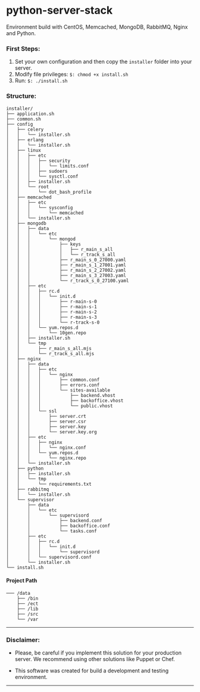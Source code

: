 python-server-stack
===================

Environment build with CentOS, Memcached, MongoDB, RabbitMQ, Nginx and Python.

### First Steps:

1. Set your own configuration and then copy the `installer` folder into your server.
2. Modify file privileges: `$: chmod +x install.sh`
3. Run: `$: ./install.sh`

### Structure:

    installer/
    ├── application.sh
    ├── common.sh
    ├── config
    │   ├── celery
    │   │   └── installer.sh
    │   ├── erlang
    │   │   └── installer.sh
    │   ├── linux
    │   │   ├── etc
    │   │   │   ├── security
    │   │   │   │   └── limits.conf
    │   │   │   ├── sudoers
    │   │   │   └── sysctl.conf
    │   │   ├── installer.sh
    │   │   └── root
    │   │       └── dot_bash_profile
    │   ├── memcached
    │   │   ├── etc
    │   │   │   └── sysconfig
    │   │   │       └── memcached
    │   │   └── installer.sh
    │   ├── mongodb
    │   │   ├── data
    │   │   │   └── etc
    │   │   │       └── mongod
    │   │   │           ├── keys
    │   │   │           │   ├── r_main_s_all
    │   │   │           │   └── r_track_s_all
    │   │   │           ├── r_main_s_0_27000.yaml
    │   │   │           ├── r_main_s_1_27001.yaml
    │   │   │           ├── r_main_s_2_27002.yaml
    │   │   │           ├── r_main_s_3_27003.yaml
    │   │   │           └── r_track_s_0_27100.yaml
    │   │   ├── etc
    │   │   │   ├── rc.d
    │   │   │   │   └── init.d
    │   │   │   │       ├── r-main-s-0
    │   │   │   │       ├── r-main-s-1
    │   │   │   │       ├── r-main-s-2
    │   │   │   │       ├── r-main-s-3
    │   │   │   │       └── r-track-s-0
    │   │   │   └── yum.repos.d
    │   │   │       └── 10gen.repo
    │   │   ├── installer.sh
    │   │   └── tmp
    │   │       ├── r_main_s_all.mjs
    │   │       └── r_track_s_all.mjs 
    │   ├── nginx
    │   │   ├── data
    │   │   │   ├── etc
    │   │   │   │   └── nginx
    │   │   │   │       ├── common.conf
    │   │   │   │       ├── errors.conf
    │   │   │   │       └── sites-available
    │   │   │   │           ├── backend.vhost
    │   │   │   │           ├── backoffice.vhost
    │   │   │   │           └── public.vhost
    │   │   │   └── ssl
    │   │   │       ├── server.crt
    │   │   │       ├── server.csr
    │   │   │       ├── server.key
    │   │   │       └── server.key.org
    │   │   ├── etc
    │   │   │   ├── nginx
    │   │   │   │   └── nginx.conf 
    │   │   │   └── yum.repos.d
    │   │   │       └── nginx.repo
    │   │   └── installer.sh
    │   ├── python
    │   │   ├── installer.sh
    │   │   └── tmp
    │   │       └── requirements.txt 
    │   ├── rabbitmq
    │   │   └── installer.sh
    │   └── supervisor
    │       ├── data
    │       │   └── etc
    │       │       └── supervisord
    │       │           ├── backend.conf
    │       │           ├── backoffice.conf
    │       │           └── tasks.conf
    │       ├── etc
    │       │   ├── rc.d
    │       │   │   └── init.d
    │       │   │       └── supervisord
    │       │   └── supervisord.conf
    │       └── installer.sh
    └── install.sh

#### Project Path

    ─── /data
        ├── /bin
        ├── /ect
        ├── /lib
        ├── /src
        └── /var

---

### Disclaimer: 

* Please, be careful if you implement this solution for your production server. We recommend using other solutions like Puppet or Chef.

* This software was created for build a development and testing environment.

---